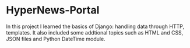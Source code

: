 # HyperNews-Portal

In this project I learned the basics of Django: handling data through HTTP, templates. It also included some addtional topics such as HTML and CSS, JSON files and Python DateTime module. 
